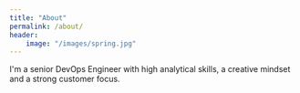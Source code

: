 ```yaml
---
title: "About"
permalink: /about/
header:
    image: "/images/spring.jpg"
---
```


I'm a senior DevOps Engineer with high analytical skills, a creative mindset and a strong customer focus.
